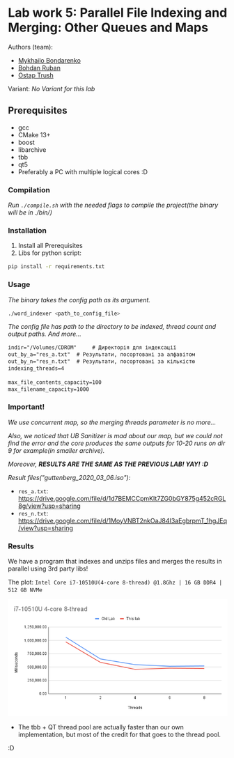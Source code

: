 # Lab work 5: Parallel File Indexing and Merging: Other Queues and Maps
Authors (team):
- [Mykhailo Bondarenko](https://github.com/michael-2956)
- [Bohdan Ruban](https://github.com/iamthewalrus67)
- [Ostap Trush](https://github.com/Adeon18)

Variant: _No Variant for this lab_
## Prerequisites

- gcc
- CMake 13+
- boost
- libarchive
- tbb
- qt5
- Preferably a PC with multiple logical cores :D

### Compilation

_Run `./compile.sh` with the needed flags to compile the project(the binary will be in ./bin/)_

### Installation

1. Install all Prerequisites
2. Libs for python script:
```bash
pip install -r requirements.txt
```

### Usage

_The binary takes the config path as its argument._
```bash
./word_indexer <path_to_config_file>
```

_The config file has path to the directory to be indexed, thread count and output paths. And more..._
```
indir="/Volumes/CDROM"     # Директорія для індексації
out_by_a="res_a.txt"  # Результати, посортовані за алфавітом
out_by_n="res_n.txt"  # Результати, посортовані за кількістю
indexing_threads=4

max_file_contents_capacity=100
max_filename_capacity=1000
```

### Important!

_We use concurrent map, so the merging threads parameter is no more..._

_Also, we noticed that UB Sanitizer is mad about our map, but we could not find the error and the core produces the same outputs for 10-20 runs on dir 9 for example(in smaller archive)._

_Moreover, **RESULTS ARE THE SAME AS THE PREVIOUS LAB! YAY! :D**_

_Result files("guttenberg_2020_03_06.iso"):_
- `res_a.txt`: https://drive.google.com/file/d/1d7BEMCCpmKIt7ZG0bGY875g452cRGL8g/view?usp=sharing
- `res_n.txt`: https://drive.google.com/file/d/1MoyVNBT2nkOaJ84I3aEgbrpmT_1hgJEq/view?usp=sharing

### Results

We have a program that indexes and unzips files and merges the results in parallel using 3rd party libs!

The plot: `Intel Core i7-10510U(4-core 8-thread) @1.8Ghz | 16 GB DDR4 | 512 GB NVMe`

![a](./img/EEE.png)
- The tbb + QT thread pool are actually faster than our own implementation, but most of the credit for that goes to the thread pool.

:D
